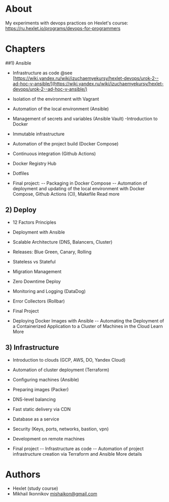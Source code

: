 # About
My experiments with devops practices on Hexlet's course: 
https://ru.hexlet.io/programs/devops-for-programmers 

# Chapters

##1) Ansible
- Infrastructure as code
@see [https://wiki.yandex.ru/wiki/izuchaemyekursy/hexlet-devops/urok-2--ad-hoc-v-ansible/](https://wiki.yandex.ru/wiki/izuchaemyekursy/hexlet-devops/urok-2--ad-hoc-v-ansible/)
- Isolation of the environment with Vagrant
- Automation of the local environment (Ansible)
- Management of secrets and variables (Ansible Vault)
-Introduction to Docker
- Immutable infrastructure
- Automation of the project build (Docker Compose)
- Continuous integration (Github Actions)
- Docker Registry Hub
- Dotfiles

- Final project: 
-- Packaging in Docker Compose
-- Automation of deployment and updating of the local environment with Docker Compose, Github Actions (CI), Makefile Read more

## 2) Deploy
- 12 Factors Principles
- Deployment with Ansible
- Scalable Architecture (DNS, Balancers, Cluster)
- Releases: Blue Green, Canary, Rolling
- Stateless vs Stateful
- Migration Management
- Zero Downtime Deploy
- Monitoring and Logging (DataDog)
- Error Collectors (Rollbar)

- Final Project
- Deploying Docker Images with Ansible
-- Automating the Deployment of a Containerized Application to a Cluster of Machines in the Cloud Learn More

## 3) Infrastructure
- Introduction to clouds (GCP, AWS, DO, Yandex Cloud)
- Automation of cluster deployment (Terraform)
- Configuring machines (Ansible)
- Preparing images (Packer)
- DNS-level balancing
- Fast static delivery via CDN
- Database as a service
- Security (Keys, ports, networks, bastion, vpn)
- Development on remote machines

- Final project
-- Infrastructure as code
-- Automation of project infrastructure creation via Terraform and Ansible More details

# Authors
- Hexlet (study course)
- Mikhail Ikonnikov <mishaikon@gmail.com>
